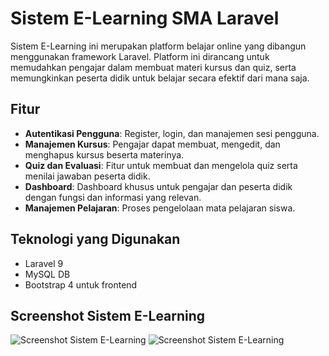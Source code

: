 # Sistem E-Learning SMA Laravel

Sistem E-Learning ini merupakan platform belajar online yang dibangun menggunakan framework Laravel. Platform ini dirancang untuk memudahkan pengajar dalam membuat materi kursus dan quiz, serta memungkinkan peserta didik untuk belajar secara efektif dari mana saja.

## Fitur

- **Autentikasi Pengguna**: Register, login, dan manajemen sesi pengguna.
- **Manajemen Kursus**: Pengajar dapat membuat, mengedit, dan menghapus kursus beserta materinya.
- **Quiz dan Evaluasi**: Fitur untuk membuat dan mengelola quiz serta menilai jawaban peserta didik.
- **Dashboard**: Dashboard khusus untuk pengajar dan peserta didik dengan fungsi dan informasi yang relevan.
- **Manajemen Pelajaran**: Proses pengelolaan mata pelajaran siswa.

## Teknologi yang Digunakan

- Laravel 9
- MySQL DB
- Bootstrap 4 untuk frontend

## Screenshot Sistem E-Learning

![Screenshot Sistem E-Learning](https://i.postimg.cc/V5yVXMkD/Elearning-SS.png "Screenshot Sistem E-Learning")
![Screenshot Sistem E-Learning](https://i.postimg.cc/mrMnVkrF/Elearning-SS-2.png "Screenshot Sistem E-Learning")




